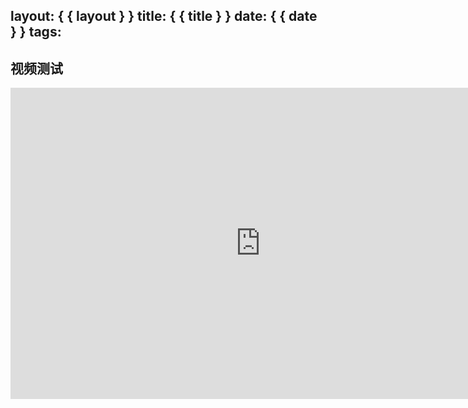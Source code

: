 layout: { { layout } }
title: { { title } }
date: { { date } }
tags: 
---

## 视频测试


<iframe height=498 width=800 src="http://player.youku.com/embed/XOTMxMDQyNjMy" frameborder=0 allowfullscreen></iframe>

